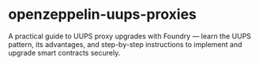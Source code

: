 # openzeppelin-uups-proxies
A practical guide to UUPS proxy upgrades with Foundry — learn the UUPS pattern, its advantages, and step-by-step instructions to implement and upgrade smart contracts securely.
